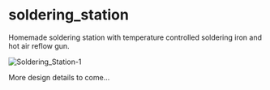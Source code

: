 # soldering_station
Homemade soldering station with temperature controlled soldering iron and hot air reflow gun.


![Soldering_Station-1](https://user-images.githubusercontent.com/7981384/115946931-7e88b100-a492-11eb-9fc8-f2b6f6e148d0.png)

More design details to come...



